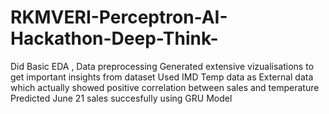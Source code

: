 # RKMVERI-Perceptron-AI-Hackathon-Deep-Think-

Did Basic EDA , Data preprocessing
Generated extensive vizualisations to get important insights from dataset
Used IMD Temp data as External data which actually showed positive correlation between sales and temperature
Predicted June 21 sales succesfully using GRU Model 
